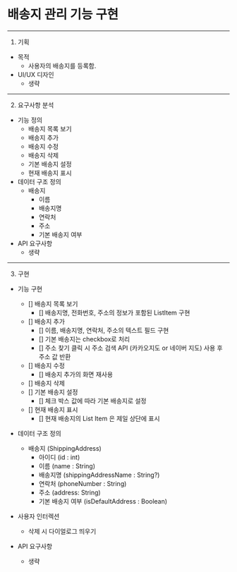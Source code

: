 # 배송지 관리 기능 구현

---
1. 기획
- 목적
  - 사용자의 배송지를 등록함.
- UI/UX 디자인
  - 생략


---
2. 요구사항 분석
- 기능 정의
  - 배송지 목록 보기
  - 배송지 추가
  - 배송지 수정
  - 배송지 삭제
  - 기본 배송지 설정
  - 현재 배송지 표시
- 데이터 구조 정의
  - 배송지
    - 이름
    - 배송지명
    - 연락처
    - 주소
    - 기본 배송지 여부
- API 요구사항
  - 생략

---
3. 구현

- 기능 구현
  - [] 배송지 목록 보기
    - [] 배송지명, 전화번호, 주소의 정보가 포함된 ListItem 구현
  - [] 배송지 추가
    - [] 이름, 배송지명, 연락처, 주소의 텍스트 필드 구현
    - [] 기본 배송지는 checkbox로 처리
    - [] 주소 찾기 클릭 시 주소 검색 API (카카오지도 or 네이버 지도) 사용 후 주소 값 반환
  - [] 배송지 수정
    - [] 배송지 추가의 화면 재사용 
  - [] 배송지 삭제
  - [] 기본 배송지 설정
    - [] 체크 박스 값에 따라 기본 배송지로 설정
  - [] 현재 배송지 표시
    - [] 현재 배송지의 List Item 은 제일 상단에 표시
    
- 데이터 구조 정의
  - 배송지 (ShippingAddress)
    - 아이디 (id : int)
    - 이름 (name : String)
    - 배송지명 (shippingAddressName : String?)
    - 연락처 (phoneNumber : String)
    - 주소 (address: String)
    - 기본 배송지 여부 (isDefaultAddress : Boolean)
- 사용자 인터렉션
  - 삭제 시 다이얼로그 띄우기
    
- API 요구사항
  - 생략
